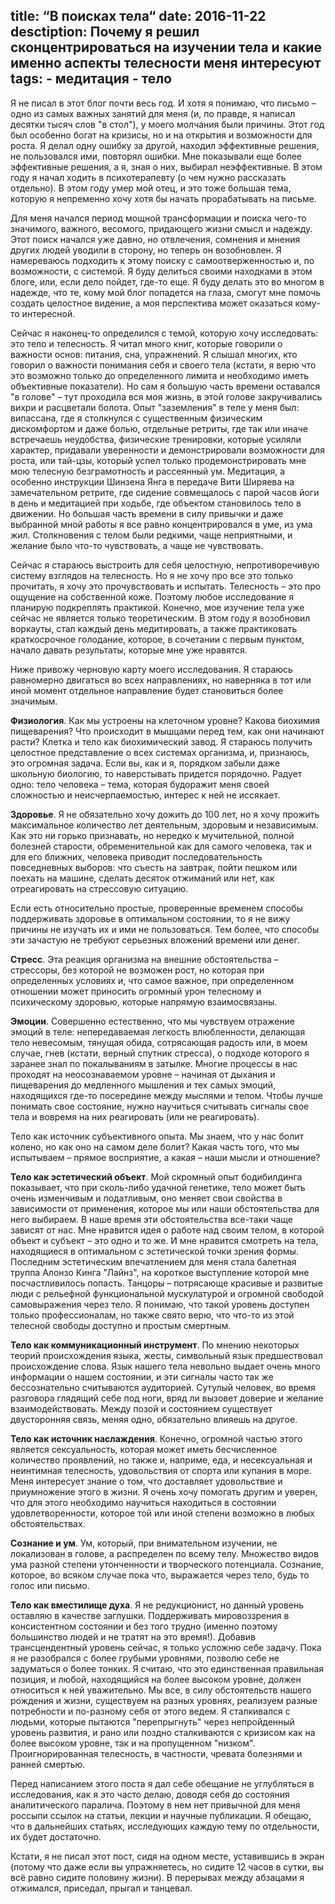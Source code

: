 title: “В поисках тела“
date: 2016-11-22
desctiption: Почему я решил сконцентрироваться на изучении тела и какие именно аспекты телесности меня интересуют
tags:
	- медитация
	- тело
---

Я не писал в этот блог почти весь год. И хотя я понимаю, что письмо – одно из самых важных занятий для меня (и, по правде, я написал десятки тысяч слов "в стол"), у моего молчания были причины. Этот год был особенно богат на кризисы, но и на открытия и возможности для роста. Я делал одну ошибку за другой, находил эффективные решения, не пользовался ими, повторял ошибки. Мне показывали еще более эффективные решения, а я, зная о них, выбирал неэффективные. В этом году я начал ходить в психотерапевту (о чем нужно рассказать отдельно). В этом году умер мой отец, и это тоже большая тема, которую я непременно  хочу хотя бы начать прорабатывать на письме.

Для меня начался период мощной трансформации и поиска чего-то значимого, важного, весомого, придающего жизни смысл и надежду. Этот поиск начался уже давно, но отвлечения, сомнения и мнения других людей уводили в сторону, но теперь он возобновлен. Я намереваюсь подходить к этому поиску с самоотверженностью и, по возможности, с системой. Я буду делиться своими находками в этом блоге, или, если дело пойдет, где-то еще. Я буду делать это во многом в надежде, что те, кому мой блог попадется на глаза, смогут мне помочь создать целостное видение, а моя перспектива может оказаться кому-то интересной.

Сейчас я наконец-то определился с темой, которую хочу исследовать: это тело и телесность. Я читал много книг, которые говорили о важности основ: питания, сна, упражнений. Я слышал многих, кто говорил о важности понимания себя и своего тела (кстати, я верю что это возможно только до определенного лимита и необходимо иметь объективные показатели). Но сам я большую часть времени оставался "в голове" – тут проходила вся моя жизнь, в этой голове закручивались вихри и расцветали болота. Опыт "заземления" в теле у меня был: випассана, где я столкнулся с существенным физическим дискомфортом и даже болью, отдельные ретриты, где так или иначе встречаешь неудобства, физические тренировки, которые усиляли характер, придавали уверенности и демонстрировали возможности для роста, или тай-цзы, который успел только продемонстрировать мне мою телесную безграмотность и рассеянный ум. Медитация, а особенно инструкции Шинзена Янга в передаче Вити Ширяева на замечательном ретрите, где сидение совмещалось с парой часов йоги в день и медитацией при ходьбе, где объектом становилось тело в движении.  Но большая часть времени в силу привычки и даже выбранной мной работы я все равно концентрировался в уме, из ума жил. Столкновения с телом были редкими, чаще неприятными, и желание было что-то чувствовать, а чаще не чувствовать.

Сейчас я стараюсь выстроить для себя целостную, непротиворечивую систему взглядов на телесность. Но я не хочу про все это только прочитать, я хочу это прочувствовать и испытать. Телесность – это про ощущение на собственной коже. Поэтому любое исследование я планирую подкреплять практикой. Конечно, мое изучение тела уже сейчас не является только теоретическим. В этом году я возобновил воркауты, стал каждый день медитировать, а также практиковать краткосрочное голодание, которое, в сочетании с первым пунктом, начало давать результаты, которые мне уже нравятся.

Ниже привожу черновую карту моего исследования. Я стараюсь равномерно двигаться во всех направлениях, но наверняка в тот или иной момент отдельное направление будет становиться более значимым.

**Физиология**. Как мы устроены на клеточном уровне? Какова биохимия пищеварения? Что происходит в мышцами перед тем, как они начинают расти? Клетка и тело как биохимический завод. Я стараюсь получить целостное представление о всех системах организма, и, признаюсь, это огромная задача. Если вы, как и я, порядком забыли даже школьную биологию, то наверстывать придется порядочно. Радует одно: тело человека – тема, которая будоражит меня своей сложностью и неисчерпаемостью, интерес к ней не иссякает. 

**Здоровье**. Я не обязательно хочу дожить до 100 лет, но я хочу прожить максимальное количество лет деятельным, здоровым и независимым. Как это ни горько признавать, но нередко к мучительной, полной болезней старости, обременительной как для самого человека, так и для его ближних, человека приводит последовательность повседневных выборов: что съесть на завтрак, пойти пешком или поехать на машине, сделать десяток отжиманий или нет, как отреагировать на стрессовую ситуацию. 

Если есть относительно простые, проверенные временем способы поддерживать здоровье в оптимальном состоянии, то я не вижу причины не изучать их и ими не пользоваться. Тем более, что способы эти зачастую не требуют серьезных вложений времени или денег.


**Стресс**.  Эта реакция организма на внешние обстоятельства – стрессоры, без которой не возможен рост, но которая при определенных условиях и, что самое важное, при определенном отношении может приносить огромный урон телесному и психическому здоровью, которые напрямую взаимосвязаны.

**Эмоции**. Совершенно естественно, что мы чувствуем отражение эмоций в теле: непередаваемая легкость влюбленности, делающая тело невесомым, тянущая обида, сотрясающая радость или, в моем случае, гнев (кстати, верный спутник стресса), о подходе которого я заранее знал по покалываниям в затылке. Многие процессы в нас проходят на неосознаваемом уровне – начиная от дыхания и пищеварения до медленного мышления и тех самых эмоций, находящихся где-то посередине между мыслями и телом. Чтобы лучше понимать свое состояние, нужно научиться считывать сигналы свое тела и вовремя на них реагировать (или не реагировать).

Тело как источник субъективного опыта. Мы знаем, что у нас болит колено, но как оно на самом деле болит? Какая часть того, что мы испытываем – прямое восприятие, а какая – наши мысли и отношение?

**Тело как эстетический объект**. Мой скромный опыт бодибилдинга показывает, что при сколь-либо удачной генетике, тело может быть очень изменчивым и податливым, оно меняет свои свойства в зависимости от применения, которое мы или наши обстоятельства для него выбираем. В наше время эти обстоятельства все-таки чаще зависят от нас. Мне нравится идея о работе над своим телом, в которой объект и субъект – это одно и то же. И мне нравится смотреть на тела, находящиеся в оптимальном с эстетической точки зрения формы. Последним эстетическим впечатлением для меня стала балетная труппа Алонзо Кинга "Лайнз", на короткое выступление которой мне посчастливилось попасть. Танцоры – потрясающе красивые и развитые люди с рельефной функциональной мускулатурой и огромной свободой самовыражения через тело.  Я понимаю, что такой уровень доступен только профессионалам, но также свято верю, что что-то из этой телесной свободы доступно и простым смертным.


**Тело как коммуникационный инструмент**. По мнению некоторых теорий происхождения языка, жесты, символьный язык предшествовал происхождение слова. Язык нашего тела невольно выдает очень много информации о нашем состоянии, и эти сигналы часто так же бессознательно считываются аудиторией. Сутулый человек, во время разговора глядящий себе под ноги, вряд ли вызовет доверие и желание взаимодействовать. Между позой и состоянием существует двусторонняя связь, меняя одно, обязательно влияешь на другое.

**Тело как источник наслаждения**. Конечно, огромной частью этого является сексуальность, которая может иметь бесчисленное количество проявлений, но также и, наприме, еда, и несексуальная и неинтимная телесность, удовольствия от спорта или купания в море. Меня интересует знание о том, что доставляет удовольствие и приумножение этого в жизни. Я очень хочу помогать другим и уверен, что для этого необходимо научиться находиться в состоянии удовлетворенности, которое той или иной степени возможно в любых обстоятельствах.

**Сознание и ум**. Ум, который, при внимательном изучении, не локализован в голове, а распределен по всему телу. Множество видов ума разной степени утонченности и творческого потенциала. Сознание, которое, во всяком случае пока что, выражается через тело, будь то голос или письмо.

**Тело как вместилище духа**. Я не редукционист, но данный уровень оставляю в качестве заглушки. Поддерживать мировоззрения в консистентном состоянии и без того трудно (именно поэтому большинство людей и не тратят на это время!). Добавив трансцендентный уровень сейчас, я только усложню себе задачу. Пока я не разобрался с более грубыми уровнями, позволю себе не задуматься о более тонких. Я считаю, что это единственная правильная позиция, и любой, находящийся на более высоком уровне, должен относиться к ней уважительно. Мы все, в силу обстоятельств нашего рождения и жизни, существуем на разных уровнях, реализуем разные потребности и по-разному себя от этого ведем. Я сталкивался с людьми, которые пытаются "перепрыгнуть" через непройденный уровень развития, и рано или поздно сталкиваются с кризисом как на более высоком уровне, так и на пропущенном "низком". Проигнорированная телесность, в частности, чревата болезнями и ранней смертью. 


Перед написанием этого поста я дал себе обещание не углубляться в исследования, как я это часто делаю, доводя себя до состояния аналитического паралича. Поэтому в нем нет привычной для меня россыпи ссылок на статьи, лекции и научные публикации. Я обещаю, что в дальнейших статьях, исследующих каждую тему по отдельности, их будет достаточно.

Кстати, я не писал этот пост, сидя на одном месте, уставившись в экран (потому что даже если вы упражняетесь, но сидите 12 часов в сутки, вы всё равно сидите половину жизни). В перерывах между абзацами я отжимался, приседал, прыгал и танцевал.